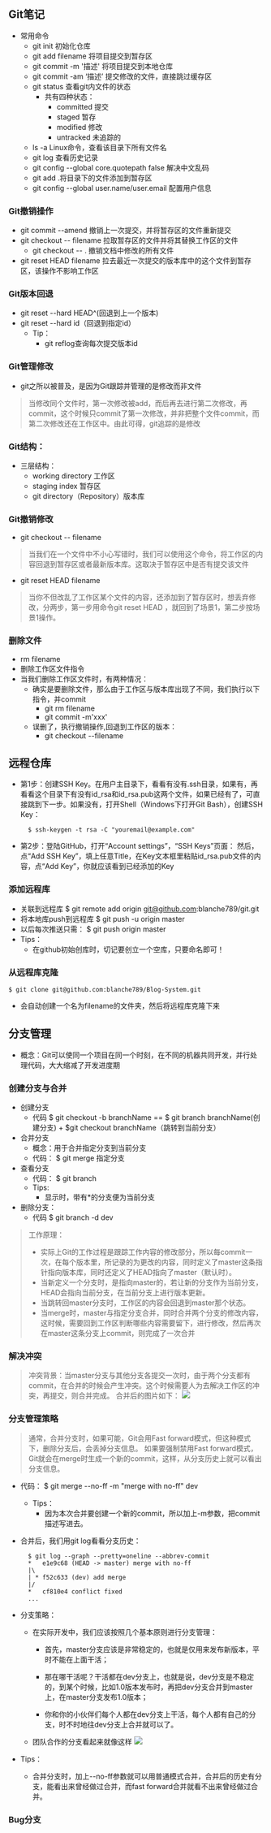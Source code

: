 ## Git笔记
- 常用命令
	- git init 初始化仓库
	- git add filename 将项目提交到暂存区
	- git commit -m '描述'  将项目提交到本地仓库
	- git commit -am ‘描述’ 提交修改的文件，直接跳过缓存区
	- git status 查看git内文件的状态
		- 共有四种状态：
			- committed 提交
			- staged 暂存
			- modified 修改
			- untracked 未追踪的
	- ls -a  Linux命令，查看该目录下所有文件名
	- git log 查看历史记录
	- git config --global core.quotepath false 解决中文乱码
	- git add .将目录下的文件添加到暂存区
	- git config --global user.name/user.email  配置用户信息 

### Git撤销操作
- git commit --amend 撤销上一次提交，并将暂存区的文件重新提交
- git checkout -- filename  拉取暂存区的文件并将其替换工作区的文件
	- git checkout -- .  撤销文档中修改的所有文件
- git reset HEAD filename  拉去最近一次提交的版本库中的这个文件到暂存区，该操作不影响工作区

### Git版本回退
- git reset --hard HEAD^(回退到上一个版本)
- git reset --hard id（回退到指定id）
	- Tip：
		- git reflog查询每次提交版本id

### Git管理修改
- git之所以被普及，是因为Git跟踪并管理的是修改而非文件
> 当修改同个文件时，第一次修改被add，而后再去进行第二次修改，再commit，这个时候只commit了第一次修改，并非把整个文件commit，而第二次修改还在工作区中。由此可得，git追踪的是修改

### Git结构：
- 三层结构：
	- working directory 工作区
	- staging index 暂存区
	- git directory（Repository）版本库

### Git撤销修改
- git checkout -- filename
> 当我们在一个文件中不小心写错时，我们可以使用这个命令，将工作区的内容回退到暂存区或者最新版本库。这取决于暂存区中是否有提交该文件
- git reset HEAD filename
>  当你不但改乱了工作区某个文件的内容，还添加到了暂存区时，想丢弃修改，分两步，第一步用命令git reset HEAD <file>，就回到了场景1，第二步按场景1操作。

### 删除文件
- rm filename
 -  删除工作区文件指令
 - 当我们删除工作区文件时，有两种情况：
	 - 确实是要删除文件，那么由于工作区与版本库出现了不同，我们执行以下指令，并commit
		 - git rm filename 
		 - git commit -m'xxx'	
	 - 误删了，执行撤销操作,回退到工作区的版本：
		 - git checkout --filename	


## 远程仓库
- 第1步：创建SSH Key。在用户主目录下，看看有没有.ssh目录，如果有，再看看这个目录下有没有id_rsa和id_rsa.pub这两个文件，如果已经有了，可直接跳到下一步。如果没有，打开Shell（Windows下打开Git Bash），创建SSH Key：
	
		$ ssh-keygen -t rsa -C "youremail@example.com"
- 第2步：登陆GitHub，打开“Account settings”，“SSH Keys”页面：
然后，点“Add SSH Key”，填上任意Title，在Key文本框里粘贴id_rsa.pub文件的内容，点“Add Key”，你就应该看到已经添加的Key

### 添加远程库
- 关联到远程库
		 $  git remote add origin git@github.com:blanche789/git.git
- 将本地库push到远程库
		 $ git push -u origin master
- 以后每次推送只需：
		 $ git push origin master
- Tips：
	- 在github初始创库时，切记要创立一个空库，只要命名即可！

### 从远程库克隆
	$ git clone git@github.com:blanche789/Blog-System.git
- 会自动创建一个名为filename的文件夹，然后将远程库克隆下来

## 分支管理
- 概念：Git可以使同一个项目在同一个时刻，在不同的机器共同开发，并行处理代码，大大缩减了开发进度期


### 创建分支与合并
- 创建分支
	- 代码
			$ git checkout -b branchName 
			==
			$ git branch branchName(创建分支) + $git checkout branchName（跳转到当前分支）
- 合并分支
	- 概念：用于合并指定分支到当前分支
	- 代码：
		 	$ git merge 指定分支
- 查看分支
	- 代码：
		 	$ git branch
	- Tips:
		- 显示时，带有*的分支便为当前分支
- 删除分支：
	- 代码
			$ git branch -d dev

> 工作原理：
>  - 实际上Git的工作过程是跟踪工作内容的修改部分，所以每commit一次，在每个版本里，所记录的为更改的内容，同时定义了master这条指针指向版本库，同时还定义了HEAD指向了master（默认时）。
>  - 当新定义一个分支时，是指向master的，若让新的分支作为当前分支，HEAD会指向当前分支，在当前分支上进行版本更新。
>  - 当跳转回master分支时，工作区的内容会回退到master那个状态。
>  - 当merge时，master与指定分支合并，同时合并两个分支的修改内容，这时候，需要回到工作区判断哪些内容需要留下，进行修改，然后再次在master这条分支上commit，则完成了一次合并

### 解决冲突
> 冲突背景：当master分支与其他分支各提交一次时，由于两个分支都有commit，在合并的时候会产生冲突。这个时候需要人为去解决工作区的冲突，再提交，则合并完成。 
> 合并后的图片如下：
![](https://i.imgur.com/nhpVp3N.png)

### 分支管理策略
> 通常，合并分支时，如果可能，Git会用Fast forward模式，但这种模式下，删除分支后，会丢掉分支信息。
如果要强制禁用Fast forward模式，Git就会在merge时生成一个新的commit，这样，从分支历史上就可以看出分支信息。

- 代码：
		$ git merge --no-ff -m "merge with no-ff" dev
	- Tips：
		- 因为本次合并要创建一个新的commit，所以加上-m参数，把commit描述写进去。

- 合并后，我们用git log看看分支历史：

		$ git log --graph --pretty=oneline --abbrev-commit
		*   e1e9c68 (HEAD -> master) merge with no-ff
		|\  
		| * f52c633 (dev) add merge
		|/  
		*   cf810e4 conflict fixed
		...
- 分支策略：
	- 在实际开发中，我们应该按照几个基本原则进行分支管理：
	
		- 首先，master分支应该是非常稳定的，也就是仅用来发布新版本，平时不能在上面干活；
	
		- 那在哪干活呢？干活都在dev分支上，也就是说，dev分支是不稳定的，到某个时候，比如1.0版本发布时，再把dev分支合并到master上，在master分支发布1.0版本；
	
		- 你和你的小伙伴们每个人都在dev分支上干活，每个人都有自己的分支，时不时地往dev分支上合并就可以了。
	- 团队合作的分支看起来就像这样
	![](https://i.imgur.com/sAaSmiP.png)

- Tips：

	- 合并分支时，加上--no-ff参数就可以用普通模式合并，合并后的历史有分支，能看出来曾经做过合并，而fast forward合并就看不出来曾经做过合并。

### Bug分支
